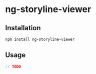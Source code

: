 # ng-storyline-viewer

## Installation

```bash
npm install ng-storyline-viewer
```

## Usage

```typescript
// TODO
```
